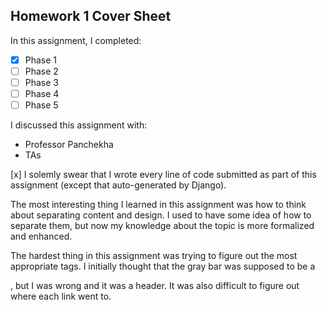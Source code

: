Homework 1 Cover Sheet
----------------------

In this assignment, I completed:

- [x] Phase 1
- [ ] Phase 2
- [ ] Phase 3
- [ ] Phase 4
- [ ] Phase 5

I discussed this assignment with:

- Professor Panchekha
- TAs

[x] I solemly swear that I wrote every line of code submitted as part
of this assignment (except that auto-generated by Django).

The most interesting thing I learned in this assignment was how to think about separating content and design. I used to have some idea of how to separate them, but now my knowledge about the topic is more formalized and enhanced.

The hardest thing in this assignment was trying to figure out the most appropriate tags. I initially thought that the gray bar was supposed to be a <nav>, but I was wrong and it was a header. It was also difficult to figure out where each link went to.